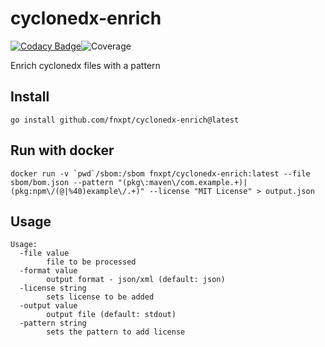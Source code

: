 # cyclonedx-enrich
[![Codacy Badge](https://app.codacy.com/project/badge/Grade/8b6f3ae91fc54703a427c08bb4002cb3)](https://app.codacy.com/gh/fnxpt/cyclonedx-enrich/dashboard?utm_source=gh&utm_medium=referral&utm_content=&utm_campaign=Badge_grade)![Coverage](https://img.shields.io/badge/Coverage-0%25-red)

Enrich cyclonedx files with a pattern

## Install

```
go install github.com/fnxpt/cyclonedx-enrich@latest
```

## Run with docker

```
docker run -v `pwd`/sbom:/sbom fnxpt/cyclonedx-enrich:latest --file sbom/bom.json --pattern "(pkg\:maven\/com.example.+)|(pkg:npm\/(@|%40)example\/.+)" --license "MIT License" > output.json
```

## Usage
```
Usage:
  -file value
    	file to be processed
  -format value
    	output format - json/xml (default: json)
  -license string
    	sets license to be added
  -output value
    	output file (default: stdout)
  -pattern string
    	sets the pattern to add license
```